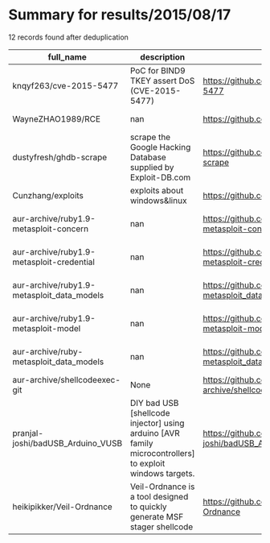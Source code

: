 
# Summary for results/2015/08/17
    
12 records found after deduplication

| full_name | description | html_url | matched_list | matched_count | pushed_at | size | stargazers_count | language | forks_count | vul_ids |
|--------------------------------------------|----------------------------------------------------------------------------------------------------------|---------------------------------------------------------------|----------------------------------|-----------------|---------------------------|--------|--------------------|------------|---------------|-------------------|
| knqyf263/cve-2015-5477 | PoC for BIND9 TKEY assert DoS (CVE-2015-5477) | https://github.com/knqyf263/cve-2015-5477 | ['cve poc', 'cve-2'] | 2 | 2015-08-17 02:00:07+00:00 | 144 | 1 | Python | 0 | ['CVE-2015-5477'] |
| WayneZHAO1989/RCE | nan | https://github.com/WayneZHAO1989/RCE | ['rce'] | 1 | 2015-08-17 03:36:09+00:00 | 1976 | 0 | nan | 0 | [] |
| dustyfresh/ghdb-scrape | scrape the Google Hacking Database supplied by Exploit-DB.com | https://github.com/dustyfresh/ghdb-scrape | ['exploit'] | 1 | 2015-08-17 05:06:46+00:00 | 132 | 11 | PHP | 10 | [] |
| Cunzhang/exploits | exploits about windows&linux | https://github.com/Cunzhang/exploits | ['exploit'] | 1 | 2015-08-17 13:13:13+00:00 | 108 | 0 | C | 0 | [] |
| aur-archive/ruby1.9-metasploit-concern | nan | https://github.com/aur-archive/ruby1.9-metasploit-concern | ['metasploit module OR payload'] | 1 | 2015-08-17 13:54:28+00:00 | 100 | 0 | Shell | 0 | [] |
| aur-archive/ruby1.9-metasploit-credential | nan | https://github.com/aur-archive/ruby1.9-metasploit-credential | ['metasploit module OR payload'] | 1 | 2015-08-17 13:54:30+00:00 | 100 | 0 | Shell | 0 | [] |
| aur-archive/ruby1.9-metasploit_data_models | nan | https://github.com/aur-archive/ruby1.9-metasploit_data_models | ['metasploit module OR payload'] | 1 | 2015-08-17 13:54:34+00:00 | 100 | 0 | Shell | 0 | [] |
| aur-archive/ruby1.9-metasploit-model | nan | https://github.com/aur-archive/ruby1.9-metasploit-model | ['metasploit module OR payload'] | 1 | 2015-08-17 13:54:36+00:00 | 100 | 0 | Shell | 0 | [] |
| aur-archive/ruby-metasploit_data_models | nan | https://github.com/aur-archive/ruby-metasploit_data_models | ['metasploit module OR payload'] | 1 | 2015-08-17 14:29:17+00:00 | 100 | 0 | Shell | 0 | [] |
| aur-archive/shellcodeexec-git | None | https://github.com/aur-archive/shellcodeexec-git | ['shellcode'] | 1 | 2015-08-17 16:00:28+00:00 | 100 | 0 | Shell | 0 | [] |
| pranjal-joshi/badUSB_Arduino_VUSB | DIY bad USB [shellcode injector] using arduino [AVR family microcontrollers] to exploit windows targets. | https://github.com/pranjal-joshi/badUSB_Arduino_VUSB | ['exploit', 'shellcode'] | 2 | 2015-08-17 17:49:47+00:00 | 208 | 10 | C | 2 | [] |
| heikipikker/Veil-Ordnance | Veil-Ordnance is a tool designed to quickly generate MSF stager shellcode | https://github.com/heikipikker/Veil-Ordnance | ['shellcode'] | 1 | 2015-08-17 00:56:43+00:00 | 172 | 1 | Python | 1 | [] |
